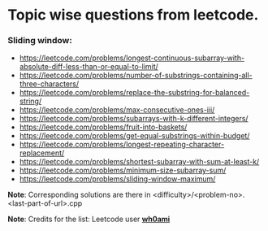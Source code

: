 # Topic wise questions from leetcode.

### Sliding window:
* https://leetcode.com/problems/longest-continuous-subarray-with-absolute-diff-less-than-or-equal-to-limit/
* https://leetcode.com/problems/number-of-substrings-containing-all-three-characters/
* https://leetcode.com/problems/replace-the-substring-for-balanced-string/
* https://leetcode.com/problems/max-consecutive-ones-iii/
* https://leetcode.com/problems/subarrays-with-k-different-integers/
* https://leetcode.com/problems/fruit-into-baskets/
* https://leetcode.com/problems/get-equal-substrings-within-budget/
* https://leetcode.com/problems/longest-repeating-character-replacement/
* https://leetcode.com/problems/shortest-subarray-with-sum-at-least-k/
* https://leetcode.com/problems/minimum-size-subarray-sum/
* https://leetcode.com/problems/sliding-window-maximum/


__Note__: Corresponding solutions are there in \<difficulty\>/\<problem-no\>.\<last-part-of-url\>.cpp

__Note__: Credits for the list: Leetcode user **[wh0ami](https://leetcode.com/wh0ami/)**